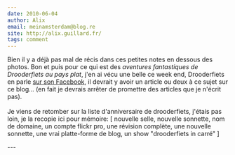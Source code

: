 ```yaml
---
date: 2010-06-04
author: Alix
email: meinamsterdam@blog.re
site: http://alix.guillard.fr/
tags: comment
---
```


<p>
Bien il y a déjà pas mal de récis dans ces petites notes en dessous des photos. Bon et puis pour ce qui est des <i>aventures fantastiques de Drooderfiets au pays plat</i>, j'en ai vécu une belle ce week end, Drooderfiets en parle <a href="http://www.facebook.com/photo.php?pid=6007580&id=111290696004&comments&ref=mf">sur son Facebook</a>, il devrait y avoir un article ou deux à ce sujet sur ce blog... (en fait je devrais arrêter de promettre des articles que je n'écrit pas).
<br/><br/>
Je viens de retomber sur la liste d'anniversaire de drooderfiets, j'étais pas loin, je la recopie ici pour mémoire: [ nouvelle selle, nouvelle sonnette, nom de domaine, un compte flickr pro, une révision complète, une nouvelle sonnette, une vrai platte-forme de blog, un show "drooderfiets in carré" ]
</p>
---